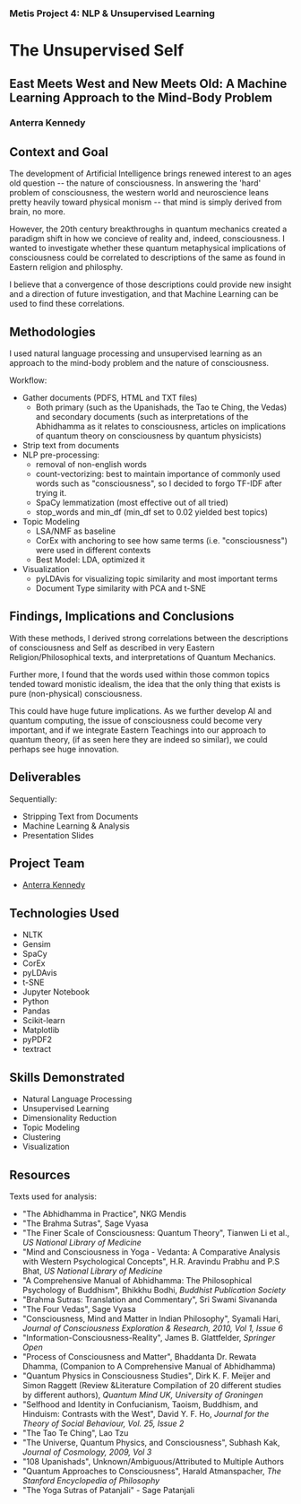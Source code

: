 ### Metis Project 4: NLP & Unsupervised Learning

# The Unsupervised Self

## East Meets West and New Meets Old: A Machine Learning Approach to the Mind-Body Problem

### Anterra Kennedy

## Context and Goal

The development of Artificial Intelligence brings renewed interest to an ages old question -- the nature of consciousness. In answering the 'hard' problem of consciousness, the western world and neuroscience leans pretty heavily toward physical monism -- that mind is simply derived from brain, no more.

However, the 20th century breakthroughs in quantum mechanics created a paradigm shift in how we concieve of reality and, indeed, consciousness. I wanted to investigate whether these quantum metaphysical implications of consciousness could be correlated to descriptions of the same as found in Eastern religion and philosphy.

I believe that a convergence of those descriptions could provide new insight and a direction of future investigation, and that Machine Learning can be used to find these correlations.

## Methodologies

I used natural language processing and unsupervised learning as an approach to the mind-body problem and the nature of consciousness.

Workflow:

- Gather documents (PDFS, HTML and TXT files)
  - Both primary (such as the Upanishads, the Tao te Ching, the Vedas) and secondary documents (such as interpretations of the Abhidhamma as it relates to consciousness, articles on implications of quantum theory on consciousness by quantum physicists)
- Strip text from documents
- NLP pre-processing:
  - removal of non-english words
  - count-vectorizing: best to maintain importance of commonly used words such as "consciousness", so I decided to forgo TF-IDF after trying it.
  - SpaCy lemmatization (most effective out of all tried)
  - stop_words and min_df (min_df set to 0.02 yielded best topics)
- Topic Modeling
  - LSA/NMF as baseline
  - CorEx with anchoring to see how same terms (i.e. "consciousness") were used in different contexts
  - Best Model: LDA, optimized it
- Visualization
  - pyLDAvis for visualizing topic similarity and most important terms
  - Document Type similarity with PCA and t-SNE

## Findings, Implications and Conclusions

With these methods, I derived strong correlations between the descriptions of consciousness and Self as described in very Eastern Religion/Philosophical texts, and interpretations of Quantum Mechanics.

Further more, I found that the words used within those common topics tended toward monistic idealism, the idea that the only thing that exists is pure (non-physical) consciousness.

This could have huge future implications. As we further develop AI and quantum computing, the issue of consciousness could become very important, and if we integrate Eastern Teachings into our approach to quantum theory, (if as seen here they are indeed so similar), we could perhaps see huge innovation.

## Deliverables

Sequentially:

- Stripping Text from Documents
- Machine Learning & Analysis
- Presentation Slides

## Project Team

- [Anterra Kennedy](https://www.linkedin.com/in/anterrakennedy/)

## Technologies Used

- NLTK
- Gensim
- SpaCy
- CorEx
- pyLDAvis
- t-SNE
- Jupyter Notebook
- Python
- Pandas
- Scikit-learn
- Matplotlib
- pyPDF2
- textract

## Skills Demonstrated

- Natural Language Processing
- Unsupervised Learning
- Dimensionality Reduction
- Topic Modeling
- Clustering
- Visualization

## Resources

Texts used for analysis:

- "The Abhidhamma in Practice", NKG Mendis
- "The Brahma Sutras", Sage Vyasa
- "The Finer Scale of Consciousness: Quantum Theory", Tianwen Li et al., _US National Library of Medicine_
- "Mind and Consciousness in Yoga - Vedanta: A Comparative Analysis with Western Psychological Concepts", H.R. Aravindu Prabhu and P.S Bhat, _US National Library of Medicine_
- "A Comprehensive Manual of Abhidhamma: The Philosophical Psychology of Buddhism", Bhikkhu Bodhi, _Buddhist Publication Society_
- "Brahma Sutras: Translation and Commentary", Sri Swami Sivananda
- "The Four Vedas", Sage Vyasa
- "Consciousness, Mind and Matter in Indian Philosophy", Syamali Hari, _Journal of Consciousness Exploration & Research, 2010, Vol 1, Issue 6_
- "Information-Consciousness-Reality", James B. Glattfelder, _Springer Open_
- "Process of Consciousness and Matter", Bhaddanta Dr. Rewata Dhamma, (Companion to A Comprehensive Manual of Abhidhamma)
- "Quantum Physics in Consciousness Studies", Dirk K. F. Meijer and Simon Raggett (Review &Literature Compilation of 20 different studies by different authors), _Quantum Mind UK, University of Groningen_
- "Selfhood and Identity in Confucianism, Taoism, Buddhism, and Hinduism: Contrasts with the West", David Y. F. Ho, _Journal for the Theory of Social Behaviour, Vol. 25, Issue 2_
- "The Tao Te Ching", Lao Tzu
- "The Universe, Quantum Physics, and Consciousness", Subhash Kak, _Journal of Cosmology, 2009, Vol 3_
- "108 Upanishads", Unknown/Ambiguous/Attributed to Multiple Authors
- "Quantum Approaches to Consciousness", Harald Atmanspacher, _The Stanford Encyclopedia of Philosophy_
- "The Yoga Sutras of Patanjali" - Sage Patanjali
